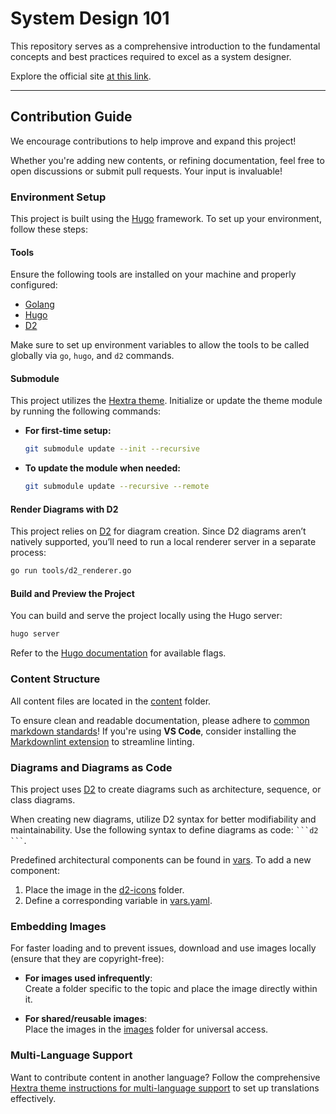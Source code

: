 
# System Design 101

This repository serves as a comprehensive introduction to the fundamental concepts and best practices required to excel as a system designer.

Explore the official site [at this link](https://link1905.github.io/system-design-101).

---

## Contribution Guide

We encourage contributions to help improve and expand this project!

Whether you're adding new contents, or refining documentation,
feel free to open discussions or submit pull requests.
Your input is invaluable!

### Environment Setup

This project is built using the [Hugo](https://gohugo.io/) framework.
To set up your environment, follow these steps:

#### Tools

Ensure the following tools are installed on your machine and properly configured:

- [Golang](https://go.dev/)  
- [Hugo](https://gohugo.io/)  
- [D2](https://d2lang.com/)  

Make sure to set up environment variables to allow the tools to be called globally via `go`, `hugo`, and `d2` commands.

#### Submodule

This project utilizes the [Hextra theme](themes/hextra/). Initialize or update the theme module by running the following commands:

- **For first-time setup:**  

  ```bash
  git submodule update --init --recursive
  ```

- **To update the module when needed:**  

  ```bash
  git submodule update --recursive --remote
  ```

#### Render Diagrams with D2

This project relies on [D2](https://d2lang.com/) for diagram creation. Since D2 diagrams aren’t natively supported, you’ll need to run a local renderer server in a separate process:  

```bash
go run tools/d2_renderer.go
```

#### Build and Preview the Project

You can build and serve the project locally using the Hugo server:

```bash
hugo server
```

Refer to the [Hugo documentation](https://gohugo.io/commands/hugo_server/) for available flags.

### Content Structure

All content files are located in the [content](content/) folder.

To ensure clean and readable documentation, please adhere to [common markdown standards](https://github.com/markdownlint/markdownlint)!
If you're using **VS Code**, consider installing the [Markdownlint extension](https://marketplace.visualstudio.com/items?itemName=DavidAnson.vscode-markdownlint) to streamline linting.

### Diagrams and Diagrams as Code

This project uses [D2](https://d2lang.com/) to create diagrams such as architecture, sequence, or class diagrams.

When creating new diagrams, utilize D2 syntax for better modifiability and maintainability. Use the following syntax to define diagrams as code: ` ```d2 ``` `.

Predefined architectural components can be found in [vars](data/vars.yaml). To add a new component:

1. Place the image in the [d2-icons](static/d2-icons/) folder.  
2. Define a corresponding variable in [vars.yaml](data/vars.yaml).  

### Embedding Images

For faster loading and to prevent issues, download and use images locally (ensure that they are copyright-free):

- **For images used infrequently**:  
  Create a folder specific to the topic and place the image directly within it.
  
- **For shared/reusable images**:  
  Place the images in the [images](static/images/) folder for universal access.

### Multi-Language Support

Want to contribute content in another language? Follow the comprehensive [Hextra theme instructions for multi-language support](https://imfing.github.io/hextra/docs/advanced/multi-language/) to set up translations effectively.
